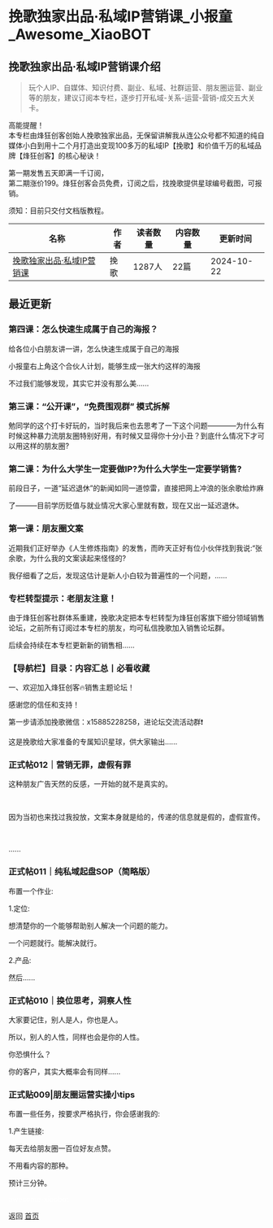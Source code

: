 # 挽歌独家出品·私域IP营销课_小报童_Awesome_XiaoBOT

## 挽歌独家出品·私域IP营销课介绍
> 玩个人IP、自媒体、知识付费、副业、私域、社群运营、朋友圈运营、副业等的朋友，建议订阅本专栏，逐步打开私域-关系-运营-营销-成交五大关卡。    
    
高能提醒！    
本专栏由烽狂创客创始人挽歌独家出品，无保留讲解我从连公众号都不知道的纯自媒体小白到用十二个月打造出变现100多万的私域IP【挽歌】和价值千万的私域品牌【烽狂创客】的核心秘诀！    
    
第一期发售五天即满一千订阅，    
第二期涨价199。烽狂创客会员免费，订阅之后，找挽歌提供星球编号截图，可报销。    
    
须知：目前只交付文档版教程。  
  


|名称|作者|读者数量|内容数量|更新时间|
|---|---|---|---|---|
|[挽歌独家出品·私域IP营销课](https://xiaobot.net/p/h15284641828?refer=0b133df9-27dc-423b-8101-639049001c13)|挽歌|1287人|22篇|2024-10-22|

## 最近更新
### 第四课：怎么快速生成属于自己的海报？

给各位小白朋友讲一讲，怎么快速生成属于自己的海报

小报童右上角这个合伙人计划，能够生成一张大约这样的海报

不过我们能够发现，其实它并没有那么美......

### 第三课：“公开课”，“免费围观群” 模式拆解

勉同学的这个打卡好玩的，当时我后来也去思考了一下这个问题————为什么有时候这种暴力流朋友圈特别好用，有时候又显得你十分小丑？到底什么情况下才可以用这样的朋友圈?

### 第二课：为什么大学生一定要做IP?为什么大学生一定要学销售?

前段日子，一道“延迟退休”的新闻如同一道惊雷，直接把网上冲浪的张余歌给炸麻

了———目前学历贬值与就业情况大家心里就有数，现在又出一延迟退休。

### 第一课：朋友圈文案

近期我们正好举办《人生修炼指南》的发售，而昨天正好有位小伙伴找到我说:“张余歌，为什么我的文案读起来怪怪的?

我仔细看了之后，发现这估计是新人小白较为普遍性的一个问题，......

### 专栏转型提示：老朋友注意！

由于烽狂创客社群体系重建，挽歌决定把本专栏转型为烽狂创客旗下细分领域销售论坛，之前所有订阅过本专栏的朋友，均可私信挽歌加入销售论坛群。

后续会持续在本专栏更新新的销售相......

### 【导航栏】目录：内容汇总丨必看收藏

一、欢迎加入烽狂创客🔥销售主题论坛！

感谢您的信任和支持！

第一步请添加挽歌微信：x15885228258，进论坛交流活动群❗

这是挽歌给大家准备的专属知识星球，供大家输出......

### 正式帖012｜营销无罪，虚假有罪

这种朋友广告天然的反感，一开始的就不是真实的。

​

​因为当初也来找过我投放，文案本身就是给的，传递的信息就是假的，虚假宣传。

​

......

### 正式帖011｜纯私域起盘SOP（简略版）

布置一个作业:

1.定位:

想清楚你的一个能够帮助别人解决一个问题的能力。

一个问题就行。能解决就行。

2.产品:

然后......

### 正式帖010｜换位思考，洞察人性

大家要记住，别人是人，你也是人。

所以，别人的人性，同样也会是你的人性。

你恐惧什么？

你的客户，其实大概率会有同样......

### 正式贴009|朋友圈运营实操小tips

布置一些任务，按要求严格执行，你会感谢我的:

1.产生链接:

每天去给朋友圈一百位好友点赞。

不用看内容的那种。

预计三分钟。


<a href="https://github.com/Reno9527/awesome-xiaobot" style="color: white; text-decoration: none;">awesome-xiaobot</a>

返回 [首页](../README.md)
